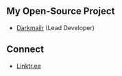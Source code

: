 ## My Open-Source Project
- [Darkmailr](https://github.com/darkmailr) (Lead Developer)

## Connect
- [Linktr.ee](https://linktr.ee/january1073)
